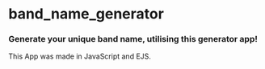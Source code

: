 # band_name_generator

### Generate your unique band name, utilising this generator app!
This App was made in JavaScript and EJS.
